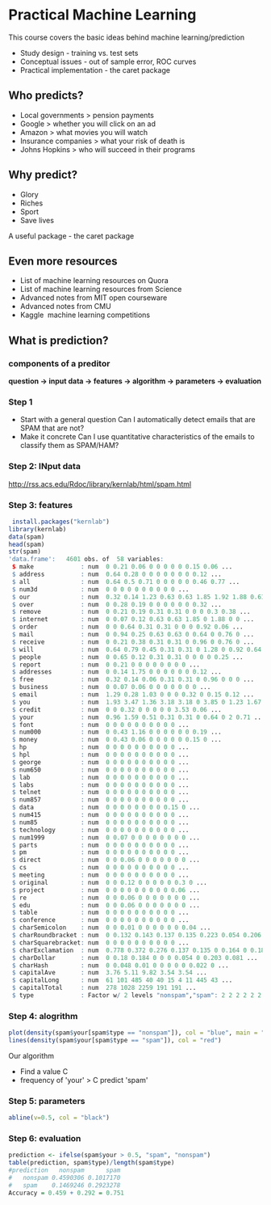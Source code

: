 # Practical Machine Learning
This course covers the basic ideas behind machine learning/prediction
* Study design - training vs. test sets
* Conceptual issues - out of sample error, ROC curves
* Practical implementation - the caret package

## Who predicts?
* Local governments ­> pension payments
* Google ­> whether you will click on an ad
* Amazon ­> what movies you will watch
* Insurance companies ­> what your risk of death is
* Johns Hopkins ­> who will succeed in their programs

## Why predict?
* Glory
* Riches
* Sport
* Save lives

A useful package - the caret package

## Even more resources
* List of machine learning resources on Quora
* List of machine learning resources from Science
* Advanced notes from MIT open courseware
* Advanced notes from CMU
* Kaggle ­ machine learning competitions

## What is prediction?

### components of a preditor
**question -> input data -> features -> algorithm -> parameters -> evaluation**
### Step 1
* Start with a general question
Can I automatically detect emails that are SPAM that are not?
* Make it concrete
Can I use quantitative characteristics of the emails to classify them as SPAM/HAM?

### Step 2: INput data
<http://rss.acs.edu/Rdoc/library/kernlab/html/spam.html>

### Step 3: features

```r
 install.packages("kernlab")
library(kernlab)
data(spam)
head(spam)
str(spam)
'data.frame':   4601 obs. of  58 variables:
 $ make             : num  0 0.21 0.06 0 0 0 0 0 0.15 0.06 ...
 $ address          : num  0.64 0.28 0 0 0 0 0 0 0 0.12 ...
 $ all              : num  0.64 0.5 0.71 0 0 0 0 0 0.46 0.77 ...
 $ num3d            : num  0 0 0 0 0 0 0 0 0 0 ...
 $ our              : num  0.32 0.14 1.23 0.63 0.63 1.85 1.92 1.88 0.61 0.19 ...
 $ over             : num  0 0.28 0.19 0 0 0 0 0 0 0.32 ...
 $ remove           : num  0 0.21 0.19 0.31 0.31 0 0 0 0.3 0.38 ...
 $ internet         : num  0 0.07 0.12 0.63 0.63 1.85 0 1.88 0 0 ...
 $ order            : num  0 0 0.64 0.31 0.31 0 0 0 0.92 0.06 ...
 $ mail             : num  0 0.94 0.25 0.63 0.63 0 0.64 0 0.76 0 ...
 $ receive          : num  0 0.21 0.38 0.31 0.31 0 0.96 0 0.76 0 ...
 $ will             : num  0.64 0.79 0.45 0.31 0.31 0 1.28 0 0.92 0.64 ...
 $ people           : num  0 0.65 0.12 0.31 0.31 0 0 0 0 0.25 ...
 $ report           : num  0 0.21 0 0 0 0 0 0 0 0 ...
 $ addresses        : num  0 0.14 1.75 0 0 0 0 0 0 0.12 ...
 $ free             : num  0.32 0.14 0.06 0.31 0.31 0 0.96 0 0 0 ...
 $ business         : num  0 0.07 0.06 0 0 0 0 0 0 0 ...
 $ email            : num  1.29 0.28 1.03 0 0 0 0.32 0 0.15 0.12 ...
 $ you              : num  1.93 3.47 1.36 3.18 3.18 0 3.85 0 1.23 1.67 ...
 $ credit           : num  0 0 0.32 0 0 0 0 0 3.53 0.06 ...
 $ your             : num  0.96 1.59 0.51 0.31 0.31 0 0.64 0 2 0.71 ...
 $ font             : num  0 0 0 0 0 0 0 0 0 0 ...
 $ num000           : num  0 0.43 1.16 0 0 0 0 0 0 0.19 ...
 $ money            : num  0 0.43 0.06 0 0 0 0 0 0.15 0 ...
 $ hp               : num  0 0 0 0 0 0 0 0 0 0 ...
 $ hpl              : num  0 0 0 0 0 0 0 0 0 0 ...
 $ george           : num  0 0 0 0 0 0 0 0 0 0 ...
 $ num650           : num  0 0 0 0 0 0 0 0 0 0 ...
 $ lab              : num  0 0 0 0 0 0 0 0 0 0 ...
 $ labs             : num  0 0 0 0 0 0 0 0 0 0 ...
 $ telnet           : num  0 0 0 0 0 0 0 0 0 0 ...
 $ num857           : num  0 0 0 0 0 0 0 0 0 0 ...
 $ data             : num  0 0 0 0 0 0 0 0 0.15 0 ...
 $ num415           : num  0 0 0 0 0 0 0 0 0 0 ...
 $ num85            : num  0 0 0 0 0 0 0 0 0 0 ...
 $ technology       : num  0 0 0 0 0 0 0 0 0 0 ...
 $ num1999          : num  0 0.07 0 0 0 0 0 0 0 0 ...
 $ parts            : num  0 0 0 0 0 0 0 0 0 0 ...
 $ pm               : num  0 0 0 0 0 0 0 0 0 0 ...
 $ direct           : num  0 0 0.06 0 0 0 0 0 0 0 ...
 $ cs               : num  0 0 0 0 0 0 0 0 0 0 ...
 $ meeting          : num  0 0 0 0 0 0 0 0 0 0 ...
 $ original         : num  0 0 0.12 0 0 0 0 0 0.3 0 ...
 $ project          : num  0 0 0 0 0 0 0 0 0 0.06 ...
 $ re               : num  0 0 0.06 0 0 0 0 0 0 0 ...
 $ edu              : num  0 0 0.06 0 0 0 0 0 0 0 ...
 $ table            : num  0 0 0 0 0 0 0 0 0 0 ...
 $ conference       : num  0 0 0 0 0 0 0 0 0 0 ...
 $ charSemicolon    : num  0 0 0.01 0 0 0 0 0 0 0.04 ...
 $ charRoundbracket : num  0 0.132 0.143 0.137 0.135 0.223 0.054 0.206 0.271 0.03 ...
 $ charSquarebracket: num  0 0 0 0 0 0 0 0 0 0 ...
 $ charExclamation  : num  0.778 0.372 0.276 0.137 0.135 0 0.164 0 0.181 0.244 ...
 $ charDollar       : num  0 0.18 0.184 0 0 0 0.054 0 0.203 0.081 ...
 $ charHash         : num  0 0.048 0.01 0 0 0 0 0 0.022 0 ...
 $ capitalAve       : num  3.76 5.11 9.82 3.54 3.54 ...
 $ capitalLong      : num  61 101 485 40 40 15 4 11 445 43 ...
 $ capitalTotal     : num  278 1028 2259 191 191 ...
 $ type             : Factor w/ 2 levels "nonspam","spam": 2 2 2 2 2 2 2 2 2 2 ...
``` 
### Step 4: alogrithm
```r
plot(density(spam$your[spam$type == "nonspam"]), col = "blue", main = "", xlab = "Frequency of 'your'")
lines(density(spam$your[spam$type == "spam"]), col = "red")
```
Our algorithm
* Find a value C
* frequency of 'your' > C predict 'spam'

### Step 5: parameters
```r
abline(v=0.5, col = "black")
```

### Step 6: evaluation
```r
prediction <- ifelse(spam$your > 0.5, "spam", "nonspam")
table(prediction, spam$type)/length(spam$type)
#prediction   nonspam      spam
#   nonspam 0.4590306 0.1017170
#   spam    0.1469246 0.2923278
Accuracy = 0.459 + 0.292 = 0.751
```

